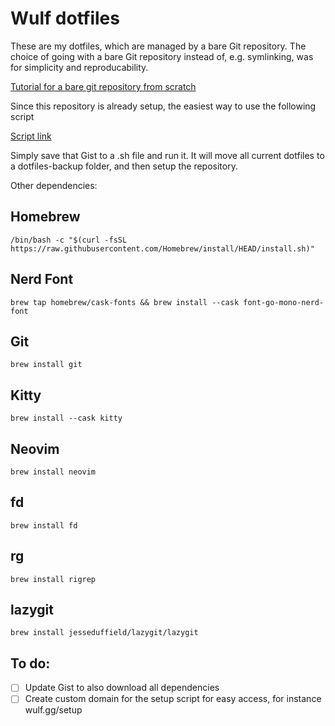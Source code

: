 # Wulf dotfiles
These are my dotfiles, which are managed by a bare Git repository. The choice of going with a bare Git repository instead of, e.g. symlinking, was for simplicity and reproducability.

[Tutorial for a bare git repository from scratch](https://www.atlassian.com/git/tutorials/dotfiles)

Since this repository is already setup, the easiest way to use the following script

[Script link](https://gist.github.com/johanwulf/5f3a0d7cad6ba672740c381d945e172b)

Simply save that Gist to a .sh file and run it. It will move all current dotfiles to a dotfiles-backup folder, and then setup the repository.


Other dependencies:

## Homebrew
```
/bin/bash -c "$(curl -fsSL https://raw.githubusercontent.com/Homebrew/install/HEAD/install.sh)"
```

## Nerd Font
```
brew tap homebrew/cask-fonts && brew install --cask font-go-mono-nerd-font
```

## Git
```
brew install git
```

## Kitty
```
brew install --cask kitty
```

## Neovim
```
brew install neovim
```

## fd
```
brew install fd
```

## rg
```
brew install rigrep
```
## lazygit
```
brew install jesseduffield/lazygit/lazygit
```

## To do:
- [ ] Update Gist to also download all dependencies
- [ ] Create custom domain for the setup script for easy access, for instance wulf.gg/setup 
